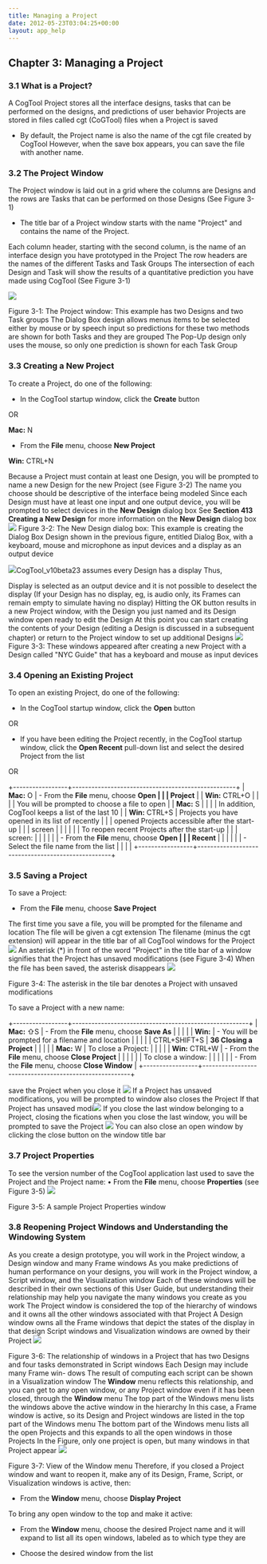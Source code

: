```yaml
---
title: Managing a Project
date: 2012-05-23T03:04:25+00:00
layout: app_help
---
```

## Chapter 3: Managing a Project

### 3.1 What is a Project?
A CogTool Project stores all the interface designs, tasks that can be
performed on the designs, and predictions of user behavior Projects
are stored in files called cgt (CoGTool) files when a Project is
saved

<ul><li class="icon fyi">By default, the Project name is also the name of the cgt file created by CogTool However, when the save box appears, you can save the file with another name. </li></ul>

### 3.2 The Project Window

The Project window is laid out in a grid where the columns are Designs
and the rows are Tasks that can be performed on those Designs (See
Figure 3-1)

<ul><li class="icon fyi">
The title bar of a Project window starts with the name "Project" and contains the name of the Project. </li></ul>

Each column header, starting with the second column, is the name of an
interface design you have prototyped in the Project
The row headers are the names of the different Tasks and Task Groups
The intersection of each Design and Task will show the results of a
quantitative prediction you have made using CogTool (See Figure 3-1)

![](/assets/user-guide/media/image28jpg)

Figure 3-1: The Project window: This example has two Designs and two
Task groups The Dialog Box design allows menus items to be selected
either by mouse or by speech input so predictions for these two
methods are shown for both Tasks and they are grouped The Pop-Up
design only uses the mouse, so only one prediction is shown for each
Task Group

### 3.3 Creating a New Project

To create a Project, do one of the following:

-   In the CogTool startup window, click the **Create** button

OR

**Mac:** N

-   From the **File** menu, choose **New Project**

**Win:** CTRL+N

Because a Project must contain at least one Design, you will be
prompted to name a new Design for the new Project (see Figure 3-2)
The name you choose should be descriptive of the interface being
modeled Since each Design must have at least one input and one output
device, you will be prompted to select devices in the **New Design**
dialog box See **Section 413 Creating a New Design** for more
information on the **New Design** dialog box
![](/assets/user-guide/media/image29jpg)
Figure 3-2: The New Design dialog box: This example is creating the
Dialog Box Design shown in the previous figure, entitled Dialog Box,
with a keyboard, mouse and microphone as input devices and a display
as an output device

![](/assets/user-guide/media/image17jpg)CogTool\_v10beta23 assumes every Design
has a display Thus,

Display is selected as an output device and it is not possible to
deselect the display (If your Design has no display, eg, is audio
only, its Frames can remain empty to simulate having no display)
Hitting the OK button results in a new Project window, with the Design
you just named and its Design window open ready to edit the Design At
this point you can start creating the contents of your Design (editing
a Design is discussed in a subsequent chapter) or return to the
Project window to set up additional Designs
![](/assets/user-guide/media/image30jpg)
Figure 3-3: These windows appeared after creating a new Project with a
Design called "NYC Guide" that has a keyboard and mouse as input
devices

### 3.4 Opening an Existing Project

To open an existing Project, do one of the following:

-   In the CogTool startup window, click the **Open** button

OR

-   If you have been editing the Project recently, in the CogTool
    startup window, click the **Open Recent** pull-down list and select
    the desired Project from the list

OR

+-----------------+---------------------------------------------------+
| **Mac:** O      | -   From the **File** menu, choose **Open         |
|                 |     Project**                                    |
| **Win:** CTRL+O |                                                   |
|                 | You will be prompted to choose a file to open    |
| **Mac:** S      |                                                   |
|                 | In addition, CogTool keeps a list of the last 10  |
| **Win:** CTRL+S | Projects you have opened in its list of recently  |
|                 | opened Projects accessible after the start-up     |
|                 | screen                                           |
|                 |                                                   |
|                 | To reopen recent Projects after the start-up      |
|                 | screen:                                           |
|                 |                                                   |
|                 | -   From the **File** menu, choose **Open         |
|                 |     Recent**                                     |
|                 |                                                   |
|                 | -   Select the file name from the list           |
|                 |                                                   |
+-----------------+---------------------------------------------------+

### 3.5 Saving a Project

To save a Project:

-   From the **File** menu, choose **Save Project**  

The first time you save a file, you will be prompted for the filename
and location The file will be given a cgt extension The filename
(minus the cgt extension) will appear in the title bar of all CogTool
windows for the Project
![](/assets/user-guide/media/image17jpg) An asterisk (\*) in front of the word
"Project" in the title bar of a window signifies that the Project has
unsaved modifications (see
Figure 3-4) When the file has been saved, the asterisk disappears
![](/assets/user-guide/media/image31jpg)

Figure 3-4: The asterisk in the tile bar denotes a Project with unsaved
modifications

To save a Project with a new name:

+-----------------+-------------------------------------------------------+
| **Mac:** ⇧S     | -   From the **File** menu, choose **Save As**       |
|                 |                                                       |
| **Win:**        | -   You will be prompted for a filename and location  |
|                 |                                                       |
| CTRL+SHIFT+S    | **36 Closing a Project**                             |
|                 |                                                       |
| **Mac:** W      | To close a Project:                                   |
|                 |                                                       |
| **Win:** CTRL+W | -   From the **File** menu, choose **Close Project** |
|                 |                                                       |
|                 | To close a window:                                    |
|                 |                                                       |
|                 | -   From the **File** menu, choose **Close Window**  |
+-----------------+-------------------------------------------------------+

save the Project when you close it
![](/assets/user-guide/media/image17jpg)
 If a Project has unsaved modifications,
you will be prompted to
window also closes the Project If that Project has unsaved
modi![](/assets/user-guide/media/image17jpg)
 If you close the last window belonging
to a Project, closing the
fications when you close the last window, you will be prompted to save
the Project
![](/assets/user-guide/media/image32png)
 You can also close an open window by
clicking the close button on the window title bar

### 3.7 Project Properties

To see the version number of the CogTool application last used to save
the Project and the Project name:
• From the **File** menu, choose **Properties** (see Figure 3-5)
![](/assets/user-guide/media/image33jpg)

Figure 3-5: A sample Project Properties window

### 3.8 Reopening Project Windows and Understanding the Windowing System

As you create a design prototype, you will work in the Project window,
a Design window and many Frame windows As you make predictions of
human performance on your designs, you will work in the Project
window, a Script window, and the Visualization window Each of these
windows will be described in their own sections of this User Guide,
but understanding their relationship may help you navigate the many
windows you create as you work
The Project window is considered the top of the hierarchy of windows
and it owns all the other windows associated with that Project A
Design window owns all the Frame windows that depict the states of the
display in that design Script windows and Visualization windows are
owned by their Project
![](/assets/user-guide/media/image34jpg)

Figure 3-6: The relationship of windows in a Project that has two
Designs and four tasks demonstrated in Script windows Each Design may
include many Frame win-
dows The result of computing each script can be shown in a
Visualization window
The **Window** menu reflects this relationship, and you can get to any
open window, or any Project window even if it has been closed, through
the **Window** menu The top part of the Windows menu lists the
windows above the active window in the hierarchy In this case, a
Frame window is active, so its Design and Project windows are listed
in the top part of the Windows menu The bottom part of the Windows
menu lists all the open Projects and this expands to all the open
windows in those Projects In the Figure, only one project is open,
but many windows in that Project appear
![](/assets/user-guide/media/image35jpg)

Figure 3-7: View of the Window menu
Therefore, if you closed a Project window and want to reopen it, make
any of its Design, Frame, Script, or Visualization windows is active,
then:

-   From the **Window** menu, choose **Display Project**

To bring any open window to the top and make it active:

-   From the **Window** menu, choose the desired Project name and it
    will expand to list all its open windows, labeled as to which type
    they are

-   Choose the desired window from the list
